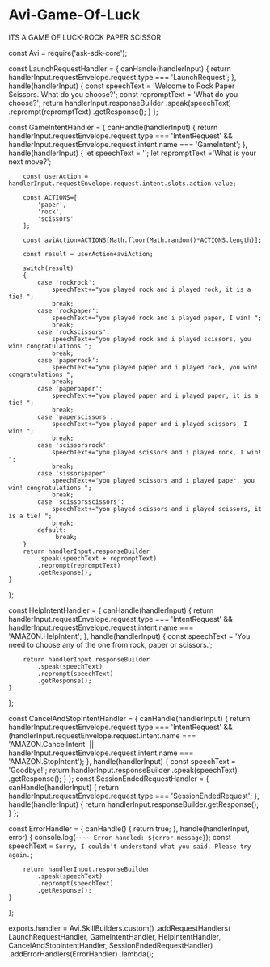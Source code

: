 # Avi-Game-Of-Luck
ITS A GAME OF LUCK-ROCK PAPER SCISSOR

const Avi = require('ask-sdk-core');

const LaunchRequestHandler = {
    canHandle(handlerInput) {
        return handlerInput.requestEnvelope.request.type === 'LaunchRequest';
    },
    handle(handlerInput) {
        const speechText = 'Welcome to Rock Paper Scissors. What do you choose?';
        const repromptText = 'What do you choose?';
        return handlerInput.responseBuilder
            .speak(speechText)
            .reprompt(repromptText)
            .getResponse();
    }
};

const GameIntentHandler = {
    canHandle(handlerInput) {
        return handlerInput.requestEnvelope.request.type === 'IntentRequest'
            && handlerInput.requestEnvelope.request.intent.name === 'GameIntent';
    },
    handle(handlerInput) {
        let speechText = '';
        let repromptText ='What is your next move?';

        const userAction = handlerInput.requestEnvelope.request.intent.slots.action.value;

        const ACTIONS=[
            'paper',
            'rock',
            'scissors'
        ];

        const aviAction=ACTIONS[Math.floor(Math.random()*ACTIONS.length)];

        const result = userAction+aviAction;

        switch(result)
        {
            case 'rockrock':
                speechText+="you played rock and i played rock, it is a tie! ";
                break;
            case 'rockpaper':
                speechText+="you played rock and i played paper, I win! ";
                break;
            case 'rockscissors':
                speechText+="you played rock and i played scissors, you win! congratulations ";
                break;
            case 'paperrock':
                speechText+="you played paper and i played rock, you win! congratulations ";
                break;
            case 'paperpaper':
                speechText+="you played paper and i played paper, it is a tie! ";
                break;
            case 'paperscissors':
                speechText+="you played paper and i played scissors, I win! ";
                break;
            case 'scissorsrock':
                speechText+="you played scissors and i played rock, I win! ";
                break;
            case 'sissorspaper':
                speechText+="you played scissors and i played paper, you win! congratulations ";
                break;
            case 'scissorsscissors':
                speechText+="you played scissors and i played scissors, it is a tie! ";
                break;
            default:
                 break;
        }
        return handlerInput.responseBuilder
            .speak(speechText + repromptText)
            .reprompt(repromptText)
            .getResponse();
    }
};

const HelpIntentHandler = {
    canHandle(handlerInput) {
        return handlerInput.requestEnvelope.request.type === 'IntentRequest'
            && handlerInput.requestEnvelope.request.intent.name === 'AMAZON.HelpIntent';
    },
    handle(handlerInput) {
        const speechText = 'You need to choose any of the one from rock, paper or scissors.';

        return handlerInput.responseBuilder
            .speak(speechText)
            .reprompt(speechText)
            .getResponse();
    }
};

const CancelAndStopIntentHandler = {
    canHandle(handlerInput) {
        return handlerInput.requestEnvelope.request.type === 'IntentRequest'
            && (handlerInput.requestEnvelope.request.intent.name === 'AMAZON.CancelIntent'
                || handlerInput.requestEnvelope.request.intent.name === 'AMAZON.StopIntent');
    },
    handle(handlerInput) {
        const speechText = 'Goodbye!';
        return handlerInput.responseBuilder
            .speak(speechText)
            .getResponse();
    }
};
const SessionEndedRequestHandler = {
    canHandle(handlerInput) {
        return handlerInput.requestEnvelope.request.type === 'SessionEndedRequest';
    },
    handle(handlerInput) {
        return handlerInput.responseBuilder.getResponse();
    }
};

const ErrorHandler = {
    canHandle() {
        return true;
    },
    handle(handlerInput, error) {
        console.log(`~~~~ Error handled: ${error.message}`);
        const speechText = `Sorry, I couldn't understand what you said. Please try again.`;

        return handlerInput.responseBuilder
            .speak(speechText)
            .reprompt(speechText)
            .getResponse();
    }
};

exports.handler = Avi.SkillBuilders.custom()
    .addRequestHandlers(
        LaunchRequestHandler,
        GameIntentHandler,
        HelpIntentHandler,
        CancelAndStopIntentHandler,
        SessionEndedRequestHandler) 
    .addErrorHandlers(ErrorHandler)
    .lambda();
